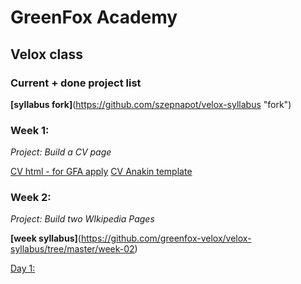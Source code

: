 
# GreenFox Academy
## Velox class 

### Current + done project list

**[syllabus fork]**(https://github.com/szepnapot/velox-syllabus "fork")


### Week 1:

*Project: Build a CV page*

[CV html - for GFA apply](https://szepnapot.github.io "CV page")
[CV Anakin template](https://szepnapot.github.io/anakin "Anakin CV")


### Week 2:

*Project: Build two WIkipedia Pages*

**[week syllabus]**(https://github.com/greenfox-velox/velox-syllabus/tree/master/week-02)

[Day 1:](https://github.com/greenfox-velox/velox-syllabus/tree/master/week-02/1-layout "Syllabus")




